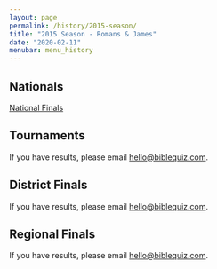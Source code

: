 ```yaml
---
layout: page
permalink: /history/2015-season/
title: "2015 Season - Romans & James"
date: "2020-02-11"
menubar: menu_history
---
```


## Nationals

<a href="{% link _pages/history/2015/2015-nationals.md %}" class="button is-primary">National Finals</a>

## Tournaments
If you have results, please email [hello@biblequiz.com](mailto:hello@biblequiz.com).

## District Finals
If you have results, please email [hello@biblequiz.com](mailto:hello@biblequiz.com).

## Regional Finals
If you have results, please email [hello@biblequiz.com](mailto:hello@biblequiz.com).